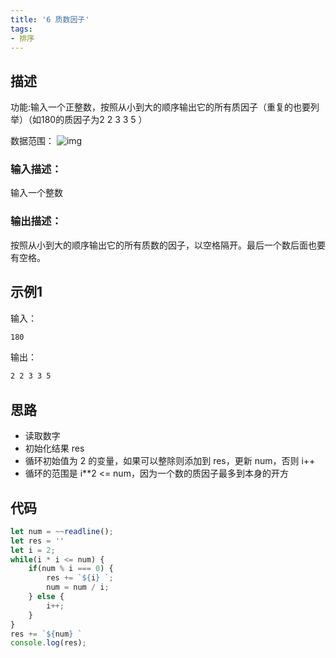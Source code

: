 ```yaml
---
title: '6 质数因子'
tags:
- 排序
---
```


## 描述

功能:输入一个正整数，按照从小到大的顺序输出它的所有质因子（重复的也要列举）（如180的质因子为2 2 3 3 5 ）

数据范围： ![img](https://www.nowcoder.com/equation?tex=1%20%5Cle%20n%20%5Cle%202%20%5Ctimes%2010%5E%7B9%7D%20%2B%2014%20%5C)

### 输入描述：

输入一个整数

### 输出描述：

按照从小到大的顺序输出它的所有质数的因子，以空格隔开。最后一个数后面也要有空格。

## 示例1

输入：

```bash
180
```



输出：

```bash
2 2 3 3 5
```

## 思路

- 读取数字
- 初始化结果 res
- 循环初始值为 2 的变量，如果可以整除则添加到 res，更新 num，否则 i++
- 循环的范围是 i**2 <= num，因为一个数的质因子最多到本身的开方


## 代码

```js
let num = ~~readline();
let res = ''
let i = 2;
while(i * i <= num) {
    if(num % i === 0) {
        res += `${i} `;
        num = num / i;
    } else {
        i++;
    }
}
res += `${num} `
console.log(res);
```

